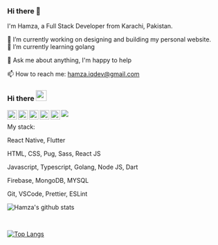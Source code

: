 ### Hi there 👋

I'm Hamza, a Full Stack Developer from Karachi, Pakistan.

🔭 I’m currently working on designing and building my personal website.
<br />
🌱 I’m currently learning golang

💬 Ask me about anything, I'm happy to help

📫 How to reach me: hamza.iqdev@gmail.com
### Hi there <img src="https://media.giphy.com/media/hvRJCLFzcasrR4ia7z/giphy.gif" width="25px">
<a href="https://twitter.com/rzwnahmd19">
  <img align="left" alt="Rizwan Ahmed | Twitter" width="22px" src="https://cdn.jsdelivr.net/npm/simple-icons@v3/icons/twitter.svg" />
</a>
<a href="https://www.linkedin.com/in/rizwanahmed19/">
  <img align="left" alt="Rizwan's LinkedIn" width="22px" src="https://cdn.jsdelivr.net/npm/simple-icons@v3/icons/linkedin.svg" />
</a>
<a href="https://www.instagram.com/rzwnahmd/">
  <img align="left" alt="Rizwan's Instagram" width="22px" src="https://cdn.jsdelivr.net/npm/simple-icons@v3/icons/instagram.svg" />
</a>
<a href="https://www.reddit.com/user/rizwanahmed19/">
  <img align="left" alt="Rizwan's Reddit" width="22px" src="https://cdn.jsdelivr.net/npm/simple-icons@v3/icons/reddit.svg" />
</a>
<a href="https://stackoverflow.com/users/11328245/rzwnahmd">
  <img align="left" alt="Rizwan's stackoverflow" width="22px" src="https://cdn.jsdelivr.net/npm/simple-icons@v3/icons/stackoverflow.svg" />
</a>

![](https://visitor-badge.glitch.me/badge?page_id=hackerhgl)

My stack:

React Native, Flutter

HTML, CSS, Pug, Sass, React JS

Javascript, Typescript, Golang, Node JS, Dart

Firebase, MongoDB, MYSQL

Git, VSCode, Prettier, ESLint

![Hamza's github stats](https://github-readme-stats.vercel.app/api?username=hackerhgl&include_all_commits=true&count_private=true&show_icons=true&line_height=20&theme=radical)

<br />

[![Top Langs](https://github-readme-stats.vercel.app/api/top-langs/?username=hackerhgl&count_private=true&layout=compact&text_color=daf7dc&bg_color=151515)](https://github.com/hackerhgl/github-readme-stats)
